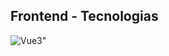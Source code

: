 <h2>
  Frontend - Tecnologias
</h2>
<div>
  <img src="![image](https://github.com/henriqueWebDev/henriqueWebDev/assets/133139891/4c0ae4b2-3d12-4822-a8cf-fa4a901f318e)" alt=Vue3">
</div>

<!-- <h2>
  Backend - Tecnologia
</h2> -->
